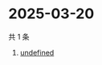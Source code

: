 # 2025-03-20

共 1 条

<!-- BEGIN -->
<!-- 最后更新时间 Thu Mar 20 2025 16:39:27 GMT+0800 (China Standard Time) -->

1. [undefined](https://www.zhihu.com/search?q=undefined)

<!-- END -->
